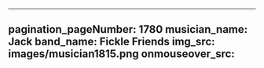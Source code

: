 ------
pagination_pageNumber: 1780
musician_name: Jack
band_name: Fickle Friends
img_src: images/musician1815.png
onmouseover_src: 
------